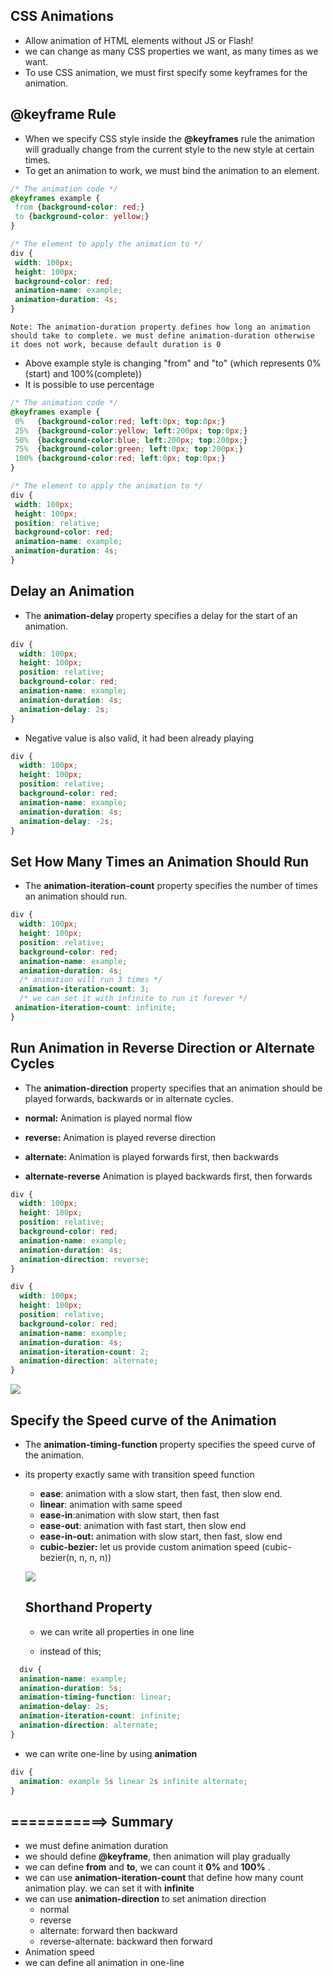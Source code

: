 ## CSS Animations
* Allow animation of HTML elements without JS or Flash!
* we can change  as many CSS properties we want, as many times as we want.
* To use CSS animation, we must first specify some keyframes for the animation.

## @keyframe Rule
* When we specify CSS style inside the **@keyframes** rule
 the animation will gradually change from the current style to the new style at certain times.
 * To get an animation to work, we must bind the animation to an element.

 ```css
 /* The animation code */
@keyframes example {
  from {background-color: red;}
  to {background-color: yellow;}
}

/* The element to apply the animation to */
div {
  width: 100px;
  height: 100px;
  background-color: red;
  animation-name: example;
  animation-duration: 4s;
}
 ```

 ``
 Note: The animation-duration property defines how long an animation should take to complete. we must define animation-duration otherwise it does not work, because default duration is 0
 ``

 * Above example style is changing "from" and "to" (which represents 0%(start) and 100%(complete))
 * It is possible to use percentage

 ```css
/* The animation code */
@keyframes example {
  0%   {background-color:red; left:0px; top:0px;}
  25%  {background-color:yellow; left:200px; top:0px;}
  50%  {background-color:blue; left:200px; top:200px;}
  75%  {background-color:green; left:0px; top:200px;}
  100% {background-color:red; left:0px; top:0px;}
}

/* The element to apply the animation to */
div {
  width: 100px;
  height: 100px;
  position: relative;
  background-color: red;
  animation-name: example;
  animation-duration: 4s;
}
 ```
## Delay an Animation
* The **animation-delay** property specifies a delay for the start of an animation.

```css
div {
  width: 100px;
  height: 100px;
  position: relative;
  background-color: red;
  animation-name: example;
  animation-duration: 4s;
  animation-delay: 2s;
}
```
* Negative value is also valid, it had been already playing
```css
div {
  width: 100px;
  height: 100px;
  position: relative;
  background-color: red;
  animation-name: example;
  animation-duration: 4s;
  animation-delay: -2s;
}
```
## Set How Many Times an Animation Should Run
* The **animation-iteration-count** property specifies the number of times an animation should run.

```css
div {
  width: 100px;
  height: 100px;
  position: relative;
  background-color: red;
  animation-name: example;
  animation-duration: 4s;
  /* animation will run 3 times */
  animation-iteration-count: 3;
  /* we can set it with infinite to run it forever */
 animation-iteration-count: infinite;
}
```

## Run Animation in Reverse Direction or Alternate Cycles
* The **animation-direction** property specifies that an animation should be played forwards, backwards or in alternate cycles.

* **normal:** Animation is played normal flow
* **reverse:** Animation is played reverse direction
* **alternate:** Animation is played forwards first, then backwards
* **alternate-reverse** Animation is played backwards first, then forwards
```css
div {
  width: 100px;
  height: 100px;
  position: relative;
  background-color: red;
  animation-name: example;
  animation-duration: 4s;
  animation-direction: reverse;
}
```
```css
div {
  width: 100px;
  height: 100px;
  position: relative;
  background-color: red;
  animation-name: example;
  animation-duration: 4s;
  animation-iteration-count: 2;
  animation-direction: alternate;
}
```
![](./altenate.gif)

## Specify the Speed curve of the Animation
* The **animation-timing-function** property specifies the speed curve of the animation.
* its property exactly same with transition speed function
  * **ease**: animation with a slow start, then fast, then slow end.
  * **linear**: animation with same speed
  * **ease-in**:animation with slow start, then fast
  * **ease-out**: animation with fast start, then slow end
  * **ease-in-out:** animation with slow start, then fast, slow end
  * **cubic-bezier:** let us provide custom animation speed (cubic-bezier(n, n, n, n))

  ![](./animation-speed.gif)

  ## Shorthand Property
  * we can write all properties in one line

  * instead of this;

```css
  div {
  animation-name: example;
  animation-duration: 5s;
  animation-timing-function: linear;
  animation-delay: 2s;
  animation-iteration-count: infinite;
  animation-direction: alternate;
} 
```


* we can write one-line by using **animation**
```css
div {
  animation: example 5s linear 2s infinite alternate;
}
 ```
## ===========> Summary
* we must define animation duration
* we should define **@keyframe**, then animation will play gradually
* we can define **from** and **to**, we can count it **0%** and **100%** .
* we can use **animation-iteration-count** that define how many count animation play. we can set it with **infinite**
* we can use **animation-direction** to set animation direction
  * normal
  * reverse
  * alternate: forward then backward
  * reverse-alternate: backward then forward
* Animation speed
* we can define all animation in one-line